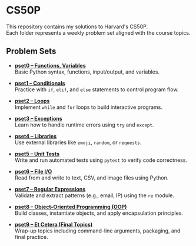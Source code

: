 # CS50P

This repository contains my solutions to Harvard's CS50P.  
Each folder represents a weekly problem set aligned with the course topics.

## Problem Sets

- [**pset0 – Functions, Variables**](./pset0/)  
  Basic Python syntax, functions, input/output, and variables.

- [**pset1 – Conditionals**](./pset1/)  
  Practice with `if`, `elif`, and `else` statements to control program flow.

- [**pset2 – Loops**](./pset2/)  
  Implement `while` and `for` loops to build interactive programs.

- [**pset3 – Exceptions**](./pset3/)  
  Learn how to handle runtime errors using `try` and `except`.

- [**pset4 – Libraries**](./pset4/)  
  Use external libraries like `emoji`, `random`, or `requests`.

- [**pset5 – Unit Tests**](./pset5/)  
  Write and run automated tests using `pytest` to verify code correctness.

- [**pset6 – File I/O**](./pset6/)  
  Read from and write to text, CSV, and image files using Python.

- [**pset7 – Regular Expressions**](./pset7/)  
  Validate and extract patterns (e.g., email, IP) using the `re` module.

- [**pset8 – Object-Oriented Programming (OOP)**](./pset8/)  
  Build classes, instantiate objects, and apply encapsulation principles.

- [**pset9 – Et Cetera (Final Topics)**](./pset9/)  
  Wrap-up topics including command-line arguments, packaging, and final practice.
